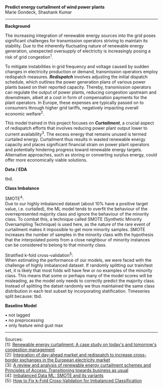 **Predict energy curtailment of wind power plants**\
Marie Gondeck, Shashank Kumar

--- 

**Background**

The increasing integration of renewable energy sources into the grid poses significant challenges for transmission operators striving to maintain its stability. Due to the inherently fluctuating nature of renewable energy generation, unexpected oversupply of electricity is increasingly posing a risk of grid congestion<sup>1</sup>. 

To mitigate instabilities in grid frequency and voltage caused by sudden changes in electricity production or demand, transmission operators employ redispatch measures. **_Redispatch_** involves adjusting the initial dispatch schedule, which outlines the power generation plans of various power plants based on their reported capacity. Thereby, transmission operators can regulate the output of power plants, reducing congestion upstream and downstream, albeit at a cost in form of compensation payments for the plant operators. In Europe, these expenses are typically passed on to consumers through higher grid tariffs, negatively impacting overall economic welfare<sup>2</sup>.

This model trained in this project focuses on **_Curtailment_**, a crucial aspect of redispatch efforts that involves reducing power plant output lower to current availability<sup>3</sup>. The excess energy that remains unused is termed curtailed energy. Curtailment thus results in wasted renewable energy capacity and places significant financial strain on power plant operators and potentially hindering progress toward renewable energy targets. Alternative approaches, such as storing or converting surplus energy, could offer more economically viable solutions.

**Data / EDA**

tbd.

**Class Imbalance**

SMOTE<sup>4</sup>:\
Due to our highly imbalanced dataset (about 10% have a positive target value, i.e. curtailed), the ML model tends to overfit the behaviour of the overrepresented majority class and ignore the behaviour of the minority class. To combat this, a technique called SMOTE (Synthetic Minority Oversampling Technique) is used here, as the nature of the rare event of curtailment makes it impossible to get more minority samples. SMOTE increases the number of samples in the minority class with the hypothesis that the interpolated points from a close neighbour of minority instances can be considered to belong to that minority class.

Stratified k-fold cross-validation<sup>5</sup>:\
When estimating the performance of our models, we were faced with the challenge of highly imbalanced dataset. If randomly splitting our train/test set, it is likely that most folds will have few or no examples of the minority class. This means that some or perhaps many of the model scores will be misleading, as the model only needs to correctly predict the majority class.
Instead of splitting the datset randomly we thus maintained the same class distribution in each test subset by incorporating statification. 
Timeseries split because: tbd.


**Baseline Model**

• not lagged\
• no preprocessing\
• only feature wind gust max




----

Sources:\
[1]: [Renewable energy curtailment: A case study on today's and tomorrow's congestion management](https://www.sciencedirect.com/science/article/abs/pii/S0301421517307115)\
[2]: [Integration of day-ahead market and redispatch to increase cross-border exchanges in the European electricity market](https://www.sciencedirect.com/science/article/pii/S030626192031165X)\
[3]: [A review and analysis of renewable energy curtailment schemes and Principles of Access: Transitioning towards business as usual](https://www.sciencedirect.com/science/article/abs/pii/S0301421517307115)\
[4]: [Imbalanced Data ML: SMOTE and its variants](https://medium.com/totalenergies-digital-factory/imbalanced-data-ml-smote-and-its-variants-c69a4b32f7e7)\
[5]: [How to Fix k-Fold Cross-Validation for Imbalanced Classification](https://machinelearningmastery.com/cross-validation-for-imbalanced-classification/)



